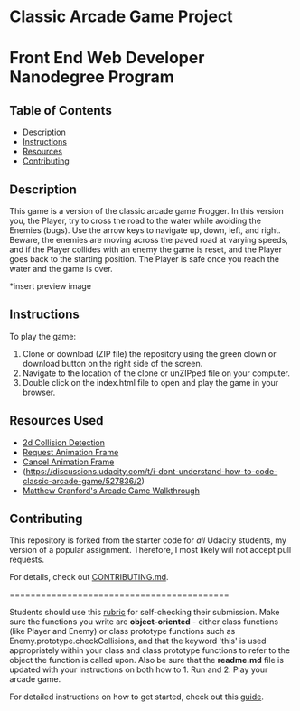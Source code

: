 # Classic Arcade Game Project

Front End Web Developer Nanodegree Program
==========================================

## Table of Contents

* [Description](#description)
* [Instructions](#instructions)
* [Resources](#resources)
* [Contributing](#contributing)

## Description

This game is a version of the classic arcade game Frogger. In this version you, the Player, try to cross the road to the water while avoiding the Enemies (bugs). Use the arrow keys to navigate up, down, left, and right. Beware, the enemies are moving across the paved road at varying speeds, and if the Player collides with an enemy the game is reset, and the Player goes back to the starting position. The Player is safe once you reach the water and the game is over.

*insert preview image


## Instructions

To play the game:
1. Clone or download (ZIP file) the repository using the green clown or download button on the right side of the screen.
2. Navigate to the location of the clone or unZIPped file on your computer.
3. Double click on the index.html file to open and play the game in your browser.


## Resources Used

* [2d Collision Detection](https://developer.mozilla.org/en-US/docs/Games/Techniques/2D_collision_detection)
* [Request Animation Frame](https://developer.mozilla.org/en-US/docs/Web/API/window/requestAnimationFrame)
* [Cancel Animation Frame](https://developer.mozilla.org/en-US/docs/Web/API/Window/cancelAnimationFrame)
* (https://discussions.udacity.com/t/i-dont-understand-how-to-code-classic-arcade-game/527836/2)
* [Matthew Cranford's Arcade Game Walkthrough](https://matthewcranford.com/arcade-game-walkthrough-part-1-starter-code-breakdown/)

## Contributing

This repository is forked from the starter code for _all_ Udacity students, my version of a popular assignment. Therefore, I most likely will not accept pull requests.

For details, check out [CONTRIBUTING.md](CONTRIBUTING.md).

==========================================

Students should use this [rubric](https://review.udacity.com/#!/projects/2696458597/rubric) for self-checking their submission. Make sure the functions you write are **object-oriented** - either class functions (like Player and Enemy) or class prototype functions such as Enemy.prototype.checkCollisions, and that the keyword 'this' is used appropriately within your class and class prototype functions to refer to the object the function is called upon. Also be sure that the **readme.md** file is updated with your instructions on both how to 1. Run and 2. Play your arcade game.

For detailed instructions on how to get started, check out this [guide](https://docs.google.com/document/d/1v01aScPjSWCCWQLIpFqvg3-vXLH2e8_SZQKC8jNO0Dc/pub?embedded=true).
